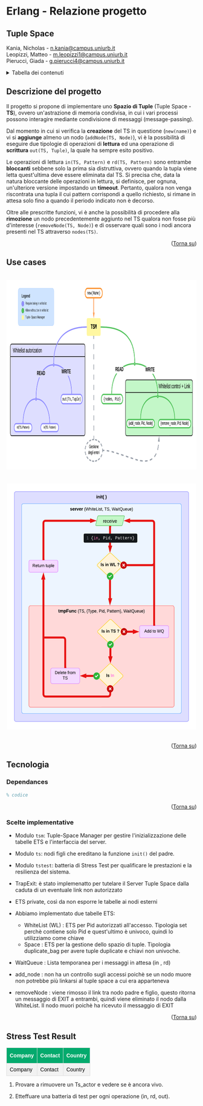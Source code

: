# Erlang - Relazione progetto

## Tuple Space

<a name="readme-top"></a>

 Kania, Nicholas  - <n.kania@campus.uniurb.it> <br>
 Leopizzi, Matteo  - <m.leopizzi1@campus.uniurb.it> <br>
 Pierucci, Giada  - <g.pierucci4@campus.uniurb.it>

<!-- TABELLA DEI CONTENUTI -->
<details>
  <summary>Tabella dei contenuti</summary>
  <ol>
    <li>
      <a href="#descrizione-del-progetto">Descrizione del progetto</a>
    </li>
    <li>
      <a href="#tecnologia">Tecnologia</a>
      <ul>
        <li><a href="#dependances">Dependances</a></li>
        <li><a href="#scelte-implementative">Scelte implementative</a></li>
      </ul>
    </li>
    <li>
      <a href="#stress-test"> StressTest </a>
    </li>
  </ol>
</details>

<!-- DESCRIZIONE DEL PROGETTO -->
## Descrizione del progetto

Il progetto si propone di implementare uno **Spazio di Tuple** (Tuple Space - **TS**), ovvero un'astrazione di memoria condivisa, in cui i vari processi possono interagire mediante condivisione di messaggi (message-passing).

Dal momento in cui si verifica la **creazione** del TS in questione (`new(name)`) e vi si **aggiunge** almeno un nodo (`addNode(TS, Node)`), vi è la possibilità di eseguire due tipologie di operazioni di **lettura** ed una operazione di **scrittura** `out(TS, Tuple)`, la quale ha sempre esito positivo.

Le operazioni di lettura `in(TS, Pattern)` e `rd(TS, Pattern)` sono entrambe **bloccanti** sebbene solo la prima sia distruttiva, ovvero quando la tupla viene letta quest'ultima deve essere eliminata dal TS.
Si precisa che, data la natura bloccante delle operazioni in lettura, si definisce, per ognuna, un'ulteriore versione impostando un **timeout**.
Pertanto, qualora non venga riscontrata una tupla il cui pattern corrispondi a quello richiesto, si rimane in attesa solo fino a quando il periodo indicato non è decorso.

Oltre alle prescritte funzioni, vi è anche la possibilità di procedere alla **rimozione** un nodo precedentemente aggiunto nel TS qualora non fosse più d'interesse (`removeNode(TS, Node)`) e di osservare quali sono i nodi ancora presenti nel TS attraverso `nodes(TS)`.

<p align="right">(<a href="#readme-top">Torna su</a>)</p>

<!-- USE CASES -->
## Use cases

<br />
<div align="center">
    <img src="data/TSM_process.png" alt="Screen1" width="900" height="500">
</div>
<br />
<br />
<div align="center">
    <img src="data/TSM_server_in_function.png" alt="Screen1" width="500" height="650">
</div>
<br />

<p align="right">(<a href="#readme-top">Torna su</a>)</p>

<!-- TECNOLOGIA -->
## Tecnologia
<!-- DEPENDANCES -->
### Dependances

```erl
% codice
```

<p align="right">(<a href="#readme-top">Torna su</a>)</p>

<!-- SCELTE IMPLEMENTATIVE -->
### Scelte implementative

* Modulo `tsm`: Tuple-Space Manager per gestire l'inizializzazione delle tabelle ETS e l'interfaccia del server.

* Modulo `ts`: nodi figli che ereditano la funzione `init()` del padre.

* Modulo `tstest`: batteria di Stress Test per qualificare le prestazioni e la resilienza del sistema.

* TrapExit: è stato implemenatto per tutelare il Server Tuple Space dalla caduta di un eventuale link non autorizzato

* ETS private, così da non esporre le tabelle ai nodi esterni

* Abbiamo implementato due tabelle ETS:

  * WhiteList (WL) : ETS per Pid autorizzati all'accesso. Tipologia set perchè contiene solo Pid e quest'ultimo è univoco, quindi lo utilizziamo come chiave
  * Space : ETS per la gestione dello spazio di tuple. Tipologia duplicate_bag per avere tuple duplicate e chiavi non univoche.

* WaitQueue : Lista temporanea per i messaggi in attesa (in , rd)

* add_node : non ha un controllo sugli accessi poichè se un nodo muore non potrebbe più linkarsi al tuple space a cui era apparteneva

* removeNode : viene rimosso il link tra nodo padre e figlio, questo ritorna un messaggio di EXIT a entrambi, quindi viene eliminato il nodo dalla WhiteList. Il nodo muori poichè ha ricevuto il messaggio di EXIT

<p align="right">(<a href="#readme-top">Torna su</a>)</p>

<!-- STRESS TEST -->
## Stress Test Result

<style>
#customers {
  font-family: Arial, Helvetica, sans-serif;
  border-collapse: collapse;
  width: 100%;
}
#customers td, #customers th {
  color: black;
  border: 1px solid #ddd;
  padding: 8px;
}
#customers tr:nth-child(even){background-color: #f2f2f2;}
#customers tr:hover {background-color: #ddd;}
#customers th {
  padding-top: 12px;
  padding-bottom: 12px;
  text-align: left;
  background-color: #04AA6D;
  color: white;
}
</style>

<table id = "customers">
<tr>
  <th>Company</th>
  <th>Contact</th>
  <th>Country</th>
</tr>
<tr>
  <td>Company</td>
  <td>Contact</td>
  <td>Country</td>
</tr>
</table>

1. Provare a rimuovere un Ts_actor e vedere se è ancora vivo.

2. Etteffuare una batteria di test per ogni operazione (in, rd, out).
